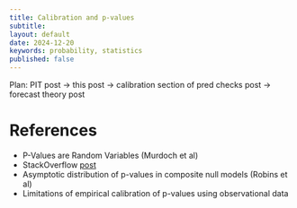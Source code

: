 ```yaml
---
title: Calibration and p-values
subtitle:
layout: default
date: 2024-12-20
keywords: probability, statistics
published: false
---
```


Plan: PIT post ->
this post ->
calibration section of pred checks post ->
forecast theory post

# References
- P-Values are Random Variables (Murdoch et al)
- StackOverflow [post](https://stats.stackexchange.com/questions/10613/why-are-p-values-uniformly-distributed-under-the-null-hypothesis)
- Asymptotic distribution of p-values in composite null models (Robins et al)
- Limitations of empirical calibration of p-values using observational data
